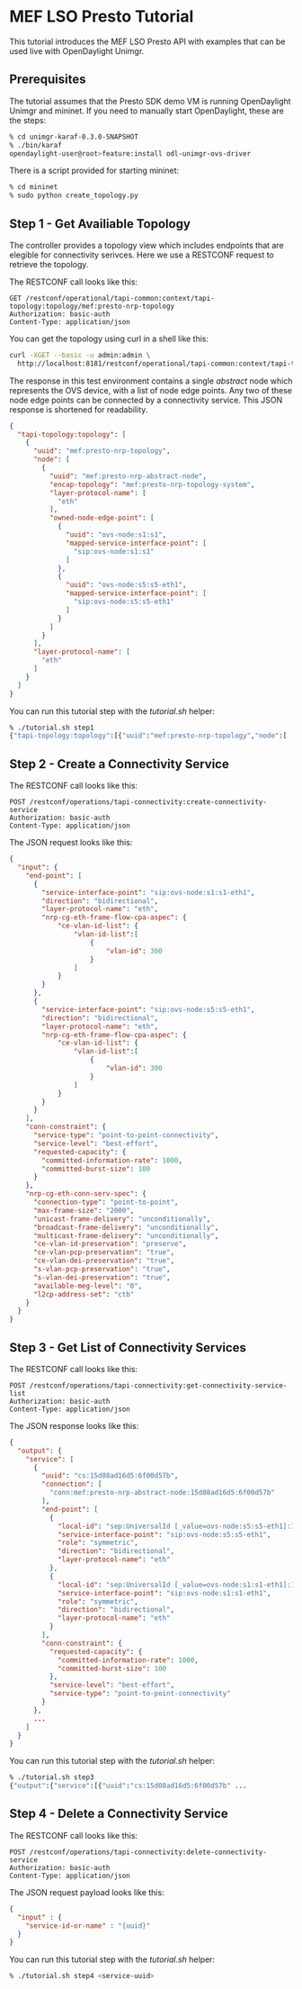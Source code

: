 # MEF LSO Presto Tutorial

This tutorial introduces the MEF LSO Presto API with examples that can be used live with
OpenDaylight Unimgr.

## Prerequisites

The tutorial assumes that the Presto SDK demo VM is running OpenDaylight Unimgr and mininet. If
you need to manually start OpenDaylight, these are the steps:

```sh
% cd unimgr-karaf-0.3.0-SNAPSHOT
% ./bin/karaf
opendaylight-user@root>feature:install odl-unimgr-ovs-driver
```

There is a script provided for starting mininet:

```sh
% cd mininet
% sudo python create_topology.py
```

## Step 1 - Get Availiable Topology

The controller provides a topology view which includes endpoints that are elegible for
connectivity serivces. Here we use a RESTCONF request to retrieve the topology.

The RESTCONF call looks like this:
```
GET /restconf/operational/tapi-common:context/tapi-topology:topology/mef:presto-nrp-topology
Authorization: basic-auth
Content-Type: application/json
```

You can get the topology using curl in a shell like this:

```sh
curl -XGET --basic -u admin:admin \
  http://localhost:8181/restconf/operational/tapi-common:context/tapi-topology:topology/mef:presto-nrp-topology
```

The response in this test environment contains a single *abstract* node which represents the OVS
device, with a list of node edge points. Any two of these node edge points can be connected by a
connectivity service. This JSON response is shortened for readability.

```json
{
  "tapi-topology:topology": [
    {
      "uuid": "mef:presto-nrp-topology",
      "node": [
        {
          "uuid": "mef:presto-nrp-abstract-node",
          "encap-topology": "mef:presto-nrp-topology-system",
          "layer-protocol-name": [
            "eth"
          ],
          "owned-node-edge-point": [
            {
              "uuid": "ovs-node:s1:s1",
              "mapped-service-interface-point": [
                "sip:ovs-node:s1:s1"
              ]
            },
            {
              "uuid": "ovs-node:s5:s5-eth1",
              "mapped-service-interface-point": [
                "sip:ovs-node:s5:s5-eth1"
              ]
            }
          ]
        }
      ],
      "layer-protocol-name": [
        "eth"
      ]
    }
  ]
}
```

You can run this tutorial step with the *tutorial.sh* helper:

```sh
% ./tutorial.sh step1
{"tapi-topology:topology":[{"uuid":"mef:presto-nrp-topology","node":[ ...
```

## Step 2 - Create a Connectivity Service

The RESTCONF call looks like this:
```
POST /restconf/operations/tapi-connectivity:create-connectivity-service
Authorization: basic-auth
Content-Type: application/json
```

The JSON request looks like this:
```json
{
  "input": {
    "end-point": [
      {
        "service-interface-point": "sip:ovs-node:s1:s1-eth1",
        "direction": "bidirectional",
        "layer-protocol-name": "eth",
        "nrp-cg-eth-frame-flow-cpa-aspec": {
        	"ce-vlan-id-list": {
        		"vlan-id-list":[
        			{
        				"vlan-id": 300
        			}
        		]
        	}
        }
      },
      {
        "service-interface-point": "sip:ovs-node:s5:s5-eth1",
        "direction": "bidirectional",
        "layer-protocol-name": "eth",
        "nrp-cg-eth-frame-flow-cpa-aspec": {
        	"ce-vlan-id-list": {
        		"vlan-id-list":[
        			{
        				"vlan-id": 300
        			}
        		]
        	}
        }
      }
    ],
    "conn-constraint": {
      "service-type": "point-to-point-connectivity",
      "service-level": "best-effort",
      "requested-capacity": {
        "committed-information-rate": 1000,
        "committed-burst-size": 100
      }
    },
    "nrp-cg-eth-conn-serv-spec": {
      "connection-type": "point-to-point",
      "max-frame-size": "2000",
      "unicast-frame-delivery": "unconditionally",
      "broadcast-frame-delivery": "unconditionally",
      "multicast-frame-delivery": "unconditionally",
      "ce-vlan-id-preservation": "preserve",
      "ce-vlan-pcp-preservation": "true",
      "ce-vlan-dei-preservation": "true",
      "s-vlan-pcp-preservation": "true",
      "s-vlan-dei-preservation": "true",
      "available-meg-level": "0",
      "l2cp-address-set": "ctb"
    }
  }
}
```

## Step 3 - Get List of Connectivity Services

The RESTCONF call looks like this:
```
POST /restconf/operations/tapi-connectivity:get-connectivity-service-list
Authorization: basic-auth
Content-Type: application/json
```

The JSON response looks like this:

```json
{
  "output": {
    "service": [
      {
        "uuid": "cs:15d08ad16d5:6f00d57b",
        "connection": [
          "conn:mef:presto-nrp-abstract-node:15d08ad16d5:6f00d57b"
        ],
        "end-point": [
          {
            "local-id": "sep:UniversalId [_value=ovs-node:s5:s5-eth1]:15d08ad16d5:6f00d57b",
            "service-interface-point": "sip:ovs-node:s5:s5-eth1",
            "role": "symmetric",
            "direction": "bidirectional",
            "layer-protocol-name": "eth"
          },
          {
            "local-id": "sep:UniversalId [_value=ovs-node:s1:s1-eth1]:15d08ad16d5:6f00d57b",
            "service-interface-point": "sip:ovs-node:s1:s1-eth1",
            "role": "symmetric",
            "direction": "bidirectional",
            "layer-protocol-name": "eth"
          }
        ],
        "conn-constraint": {
          "requested-capacity": {
            "committed-information-rate": 1000,
            "committed-burst-size": 100
          },
          "service-level": "best-effort",
          "service-type": "point-to-point-connectivity"
        }
      },
      ...
    ]
  }
}
```

You can run this tutorial step with the *tutorial.sh* helper:

```sh
% ./tutorial.sh step3
{"output":{"service":[{"uuid":"cs:15d08ad16d5:6f00d57b" ...
```

## Step 4 - Delete a Connectivity Service

The RESTCONF call looks like this:
```
POST /restconf/operations/tapi-connectivity:delete-connectivity-service
Authorization: basic-auth
Content-Type: application/json
```

The JSON request payload looks like this:

```json
{
  "input" : {
    "service-id-or-name" : "{uuid}"
  }
}
```

You can run this tutorial step with the *tutorial.sh* helper:

```sh
% ./tutorial.sh step4 <service-uuid>
```
